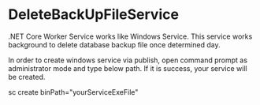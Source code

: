 # DeleteBackUpFileService
.NET Core Worker Service works like Windows Service. This service works background to delete database backup file once determined day.

In order to create windows service via publish, open command prompt as administrator mode and type below path. If it is success, your service will be created.

sc create binPath="yourServiceExeFile"
